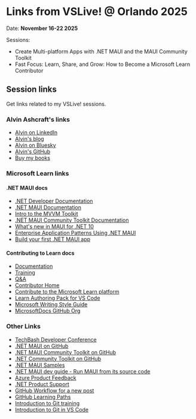 # Links from VSLive! @ Orlando 2025

Date: **November 16-22 2025**

Sessions:

- Create Multi-platform Apps with .NET MAUI and the MAUI Community Toolkit
- Fast Focus: Learn, Share, and Grow: How to Become a Microsoft Learn Contributor

## Session links

Get links related to my VSLive! sessions.

### Alvin Ashcraft's links

- [Alvin on LinkedIn](https://www.linkedin.com/in/alvinashcraft/)
- [Alvin's blog](https://www.alvinashcraft.com/)
- [Alvin on Bluesky](https://bsky.app/profile/alvinashcraft.com)
- [Alvin's GitHub](https://github.com/alvinashcraft)
- [Buy my books](https://www.amazon.com/stores/Alvin-Ashcraft/author/B08WLD35BX)

### Microsoft Learn links

#### .NET MAUI docs

- [.NET Developer Documentation](https://learn.microsoft.com/dotnet/)
- [.NET MAUI Documentation](https://learn.microsoft.com/dotnet/maui/)
- [Intro to the MVVM Toolkit](https://learn.microsoft.com/dotnet/communitytoolkit/mvvm/)
- [.NET MAUI Community Toolkit Documentation](https://learn.microsoft.com/dotnet/communitytoolkit/maui/)
- [What's new in MAUI for .NET 10](https://learn.microsoft.com/dotnet/maui/whats-new/dotnet-10)
- [Enterprise Application Patterns Using .NET MAUI](https://learn.microsoft.com/dotnet/architecture/maui/)
- [Build your first .NET MAUI app](https://learn.microsoft.com/dotnet/maui/get-started/first-app)

#### Contributing to Learn docs

- [Documentation](https://learn.microsoft.com/docs/)
- [Training](https://learn.microsoft.com/training/)
- [Q&A](https://learn.microsoft.com/answers/)
- [Contributor Home](https://learn.microsoft.com/contribute/)
- [Contribute to the Microsoft Learn platform](https://learn.microsoft.com/Contribute/content/)
- [Learn Authoring Pack for VS Code](https://learn.microsoft.com/contribute/content/how-to-write-docs-auth-pack)
- [Microsoft Writing Style Guide](https://learn.microsoft.com/style-guide/welcome/)
- [MicrosoftDocs GitHub Org](https://github.com/microsoftdocs)

### Other Links

- [TechBash Developer Conference](https://techbash.com/)
- [.NET MAUI on GitHub](https://github.com/dotnet/maui)
- [.NET MAUI Community Toolkit on GitHub](https://github.com/CommunityToolkit/Maui)
- [.NET Community Toolkit on GitHub](https://github.com/CommunityToolkit/dotnet)
- [.NET MAUI Samples](https://github.com/dotnet/maui-samples)
- [.NET MAUI dev guide - Run MAUI from its source code](https://github.com/dotnet/maui/blob/main/.github/DEVELOPMENT.md)
- [Azure Product Feedback](https://feedback.azure.com/)
- [.NET Product Support](https://dotnet.microsoft.com/platform/support)
- [GitHub Workflow for a new post](https://github.com/PowerShell/Community-Blog/blob/main/Docs/GitHub-workflow-for-new-post.md)
- [GitHub Learning Paths](https://learn.microsoft.com/training/github)
- [Introduction to Git training](https://learn.microsoft.com/en-us/training/modules/intro-to-git/)
- [Introduction to Git in VS Code](https://code.visualstudio.com/docs/sourcecontrol/intro-to-git)
